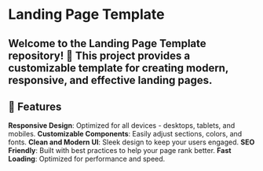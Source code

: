 # Landing Page Template
## Welcome to the Landing Page Template repository! 🎉 This project provides a customizable template for creating modern, responsive, and effective landing pages.

## 🚀 Features
**Responsive Design**: Optimized for all devices - desktops, tablets, and mobiles.
**Customizable Components**: Easily adjust sections, colors, and fonts.
**Clean and Modern UI**: Sleek design to keep your users engaged.
**SEO Friendly**: Built with best practices to help your page rank better.
**Fast Loading**: Optimized for performance and speed.